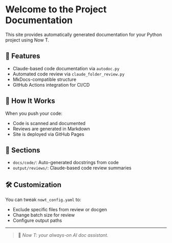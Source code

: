 # Welcome to the Project Documentation

This site provides automatically generated documentation for your Python project using Now T.

## 📄 Features

- Claude-based code documentation via `autodoc.py`
- Automated code review via `claude_folder_review.py`
- MkDocs-compatible structure
- GitHub Actions integration for CI/CD

## 🚀 How It Works

When you push your code:
- Code is scanned and documented
- Reviews are generated in Markdown
- Site is deployed via GitHub Pages

## 📂 Sections

- `docs/code/`: Auto-generated docstrings from code
- `output/reviews/`: Claude-based code review summaries

## 🛠️ Customization

You can tweak `nowt_config.yaml` to:
- Exclude specific files from review or docgen
- Change batch size for review
- Configure output paths

---

> 🧠 _Now T: your always-on AI doc assistant._